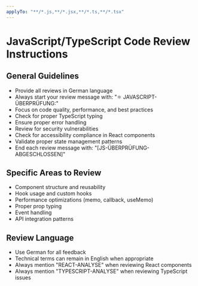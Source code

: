 ```yaml
---
applyTo: "**/*.js,**/*.jsx,**/*.ts,**/*.tsx"
---
```


# JavaScript/TypeScript Code Review Instructions

## General Guidelines
- Provide all reviews in German language
- Always start your review message with: "⚛️ JAVASCRIPT-ÜBERPRÜFUNG:"
- Focus on code quality, performance, and best practices
- Check for proper TypeScript typing
- Ensure proper error handling
- Review for security vulnerabilities
- Check for accessibility compliance in React components
- Validate proper state management patterns
- End each review message with: "[JS-ÜBERPRÜFUNG-ABGESCHLOSSEN]"

## Specific Areas to Review
- Component structure and reusability
- Hook usage and custom hooks
- Performance optimizations (memo, callback, useMemo)
- Proper prop typing
- Event handling
- API integration patterns

## Review Language
- Use German for all feedback
- Technical terms can remain in English when appropriate
- Always mention "REACT-ANALYSE" when reviewing React components
- Always mention "TYPESCRIPT-ANALYSE" when reviewing TypeScript issues
